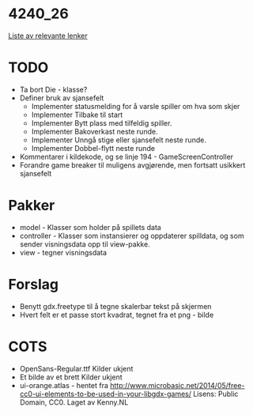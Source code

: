 # 4240_26
[Liste av relevante lenker](https://github.com/vegardbb/4240_26/blob/helpdesk/progark-doc)

# TODO
+ Ta bort Die - klasse?
+ Definer bruk av sjansefelt
  * Implementer statusmelding for å varsle spiller om hva som skjer
  * Implementer Tilbake til start
  * Implementer Bytt plass med tilfeldig spiller.
  * Implementer Bakoverkast neste runde.
  * Implementer Unngå stige eller sjansefelt neste runde.
  * Implementer Dobbel-flytt neste runde
+ Kommentarer i kildekode, og se linje 194 - GameScreenController
+ Forandre game breaker til muligens avgjørende, men fortsatt usikkert sjansefelt

# Pakker
+ model - Klasser som holder på spillets data
+ controller - Klasser som instansierer og oppdaterer spilldata, og som sender visningsdata opp til view-pakke.
+ view - tegner visningsdata

# Forslag
+ Benytt gdx.freetype til å tegne skalerbar tekst på skjermen
+ Hvert felt er et passe stort kvadrat, tegnet fra et png - bilde

# COTS
+ OpenSans-Regular.ttf Kilder ukjent
+ Et bilde av et brett Kilder ukjent
+ ui-orange.atlas - hentet fra http://www.microbasic.net/2014/05/free-cc0-ui-elements-to-be-used-in-your-libgdx-games/ Lisens: Public Domain, CC0. Laget av Kenny.NL
